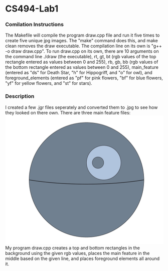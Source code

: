 # CS494-Lab1

### Comilation Instructions
The Makefile will compile the program draw.cpp file and run it five times to create five unique jpg images. The "make" command does this, and make clean removes the draw executable.
The compilation line on its own is "g++ -o draw draw.cpp". To run draw.cpp on its own, there are 10 arguments on the command line ./draw (the executable), rt, gt, bt (rgb values of the top rectangle entered as values between 0 and 255), rb, gb, bb (rgb values of the bottom rectangle entered as values between 0 and 255), main_feature (entered as "ds" for Death Star, "h" for Hippogriff, and "o" for owl), and foreground_elements (entered as "pf" for pink flowers, "bf" for blue flowers, "yf" for yellow flowers, and "st" for stars).

### Description
I created a few .jgr files seperately and converted them to .jpg to see how they looked on there own. There are three main feature files:
![name](https://github.com/HollyBeth3/CS494-Lab1/blob/main/cropped_images/cropped_DeathStar.jpg?raw=true)
My program draw.cpp creates a top and bottom rectangles in the background using the given rgb values, places the main feature in the middle based on the given line, and places foreground elements all around it.
